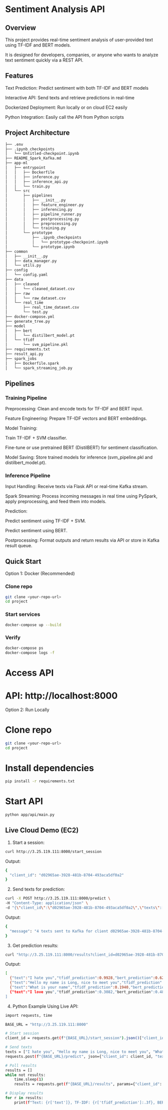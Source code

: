 # Sentiment Analysis API
## Overview

This project provides real-time sentiment analysis of user-provided text using TF-IDF and BERT models.

It is designed for developers, companies, or anyone who wants to analyze text sentiment quickly via a REST API.

## Features

Text Prediction: Predict sentiment with both TF-IDF and BERT models

Interactive API: Send texts and retrieve predictions in real-time

Dockerized Deployment: Run locally or on cloud EC2 easily

Python Integration: Easily call the API from Python scripts

## Project Architecture

```bash
├── .env
├── .ipynb_checkpoints
│   └── Untitled-checkpoint.ipynb
├── README_Spark_Kafka.md
├── app-ml
│   ├── entrypoint
│   │   ├── Dockerfile
│   │   ├── inference.py
│   │   ├── inference_api.py
│   │   └── train.py
│   └── src
│       ├── pipelines
│       │   ├── __init__.py
│       │   ├── feature_engineer.py
│       │   ├── inferencing.py
│       │   ├── pipeline_runner.py
│       │   ├── postprocessing.py
│       │   ├── preprocessing.py
│       │   └── training.py
│       └── prototype
│           ├── .ipynb_checkpoints
│           │   └── prototype-checkpoint.ipynb
│           └── prototype.ipynb
├── common
│   ├── __init__.py
│   ├── data_manager.py
│   └── utils.py
├── config
│   └── config.yaml
├── data
│   ├── cleaned
│   │   └── cleaned_dataset.csv
│   ├── raw
│   │   └── raw_dataset.csv
│   └── real_time
│       ├── real_time_dataset.csv
│       └── test.py
├── docker-compose.yml
├── generate_tree.py
├── model
│   ├── bert
│   │   └── distilbert_model.pt
│   └── tfidf
│       └── svm_pipeline.pkl
├── requirements.txt
├── result_api.py
├── spark_jobs
│   ├── Dockerfile.spark
│   └── spark_streaming_job.py
```

## Pipelines
### Training Pipeline

Preprocessing: Clean and encode texts for TF-IDF and BERT input.

Feature Engineering: Prepare TF-IDF vectors and BERT embeddings.

Model Training:

Train TF-IDF + SVM classifier.

Fine-tune or use pretrained BERT (DistilBERT) for sentiment classification.

Model Saving: Store trained models for inference (svm_pipeline.pkl and distilbert_model.pt).

### Inference Pipeline

Input Handling: Receive texts via Flask API or real-time Kafka stream.

Spark Streaming: Process incoming messages in real time using PySpark, apply preprocessing, and feed them into models.

Prediction:

Predict sentiment using TF-IDF + SVM.

Predict sentiment using BERT.

Postprocessing: Format outputs and return results via API or store in Kafka result queue.

## Quick Start
Option 1: Docker (Recommended)
### Clone repo
```bash
git clone <your-repo-url>
cd project
```

### Start services
```bash
docker-compose up --build
```

### Verify
```bash
docker-compose ps
docker-compose logs -f
```

# Access API
# API: http://localhost:8000

Option 2: Run Locally
# Clone repo
```bash
git clone <your-repo-url>
cd project
```

# Install dependencies
```bash
pip install -r requirements.txt
```

# Start API
```bash
python app/api/main.py
```

## Live Cloud Demo (EC2)

1. Start a session:

```bash
curl http://3.25.119.111:8000/start_session
```


Output:

```bash
{
  "client_id": "d02965ae-3928-481b-8704-493aca5df0a2"
}
```


2. Send texts for prediction:

```bash 
curl -X POST http://3.25.119.111:8000/predict \
-H "Content-Type: application/json" \
-d "{\"client_id\":\"d02965ae-3928-481b-8704-493aca5df0a2\",\"texts\":[\"I hate you\",\"Hello my name is Long, nice to meet you\",\"What is your name\",\"I love you\"]}"
```


Output:

```bash
{
  "message": "4 texts sent to Kafka for client d02965ae-3928-481b-8704-493aca5df0a2"
}
```

3. Get prediction results:
```bash
curl "http://3.25.119.111:8000/results?client_id=d02965ae-3928-481b-8704-493aca5df0a2"
```

Output:

```bash
[
  {"text":"I hate you","tfidf_prediction":0.9928,"bert_prediction":0.6267,"client_id":"d02965ae-3928-481b-8704-493aca5df0a2"},
  {"text":"Hello my name is Long, nice to meet you","tfidf_prediction":0.1324,"bert_prediction":0.4954,"client_id":"d02965ae-3928-481b-8704-493aca5df0a2"},
  {"text":"What is your name","tfidf_prediction":0.1940,"bert_prediction":0.4987,"client_id":"d02965ae-3928-481b-8704-493aca5df0a2"},
  {"text":"I love you","tfidf_prediction":0.3082,"bert_prediction":0.4843,"client_id":"d02965ae-3928-481b-8704-493aca5df0a2"}
]
```


4. Python Example Using Live API:

```bash
import requests, time

BASE_URL = "http://3.25.119.111:8000"

# Start session
client_id = requests.get(f"{BASE_URL}/start_session").json()["client_id"]

# Send texts
texts = ["I hate you", "Hello my name is Long, nice to meet you", "What is your name", "I love you"]
requests.post(f"{BASE_URL}/predict", json={"client_id": client_id, "texts": texts})

# Poll results
results = []
while not results:
    time.sleep(1)
    results = requests.get(f"{BASE_URL}/results", params={"client_id": client_id}).json()

# Display results
for r in results:
    print(f"Text: {r['text']}, TF-IDF: {r['tfidf_prediction']:.3f}, BERT: {r['bert_prediction']:.3f})
```